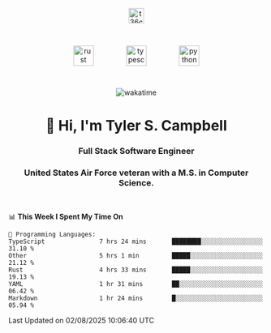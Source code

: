 <p align="center">
<a href="https://www.linkedin.com/in/t36campbell" target="blank"><img align="center" src="https://ik.imagekit.io/t36campbell/Portfolio/linkedin.png.original_m8bbGgPh6.png" alt="t36campbell" height="30" width="30" /></a>
</p>
<p align="center">
    <img src="https://rustacean.net/assets/rustacean-orig-noshadow.svg" alt="rust" width="40" height="40" style="margin: 6%;" />
    <img src="https://cdn.worldvectorlogo.com/logos/typescript.svg" alt="typescript" width="40" height="40" style="margin: 6%;" />
    <img src="https://cdn.worldvectorlogo.com/logos/python-5.svg" alt="python" width="40" height="40" style="margin: 6%;" />
</p>
<div align="center">
  
  ![wakatime](https://wakatime.com/badge/user/738aac7f-8868-4bc3-a1df-4c36703ee4b6.svg)
  
</div>

<h1 align="center">👋 Hi, I'm Tyler S. Campbell</h1>
<h3 align="center">Full Stack Software Engineer</h3>
<h3 align="center">United States Air Force veteran with a M.S. in Computer Science.</h3>
<br>

<!--START_SECTION:waka-->
📊 **This Week I Spent My Time On** 

```text
💬 Programming Languages: 
TypeScript               7 hrs 24 mins       ████████░░░░░░░░░░░░░░░░░   31.10 % 
Other                    5 hrs 1 min         █████░░░░░░░░░░░░░░░░░░░░   21.12 % 
Rust                     4 hrs 33 mins       █████░░░░░░░░░░░░░░░░░░░░   19.13 % 
YAML                     1 hr 31 mins        ██░░░░░░░░░░░░░░░░░░░░░░░   06.42 % 
Markdown                 1 hr 24 mins        █░░░░░░░░░░░░░░░░░░░░░░░░   05.94 % 
```


 Last Updated on 02/08/2025 10:06:40 UTC
<!--END_SECTION:waka-->
